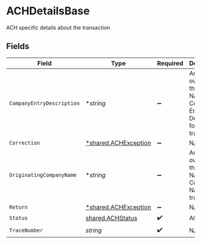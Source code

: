 # ACHDetailsBase

ACH specific details about the transaction


## Fields

| Field                                                                               | Type                                                                                | Required                                                                            | Description                                                                         | Example                                                                             |
| ----------------------------------------------------------------------------------- | ----------------------------------------------------------------------------------- | ----------------------------------------------------------------------------------- | ----------------------------------------------------------------------------------- | ----------------------------------------------------------------------------------- |
| `CompanyEntryDescription`                                                           | **string*                                                                           | :heavy_minus_sign:                                                                  | An optional override of the default NACHA Company Entry Description for a transfer. | Gym Dues                                                                            |
| `Correction`                                                                        | [*shared.ACHException](../../models/shared/achexception.md)                         | :heavy_minus_sign:                                                                  | N/A                                                                                 |                                                                                     |
| `OriginatingCompanyName`                                                            | **string*                                                                           | :heavy_minus_sign:                                                                  | An optional override of the default NACHA Company Name for a transfer.              | Whole Body Fit                                                                      |
| `Return`                                                                            | [*shared.ACHException](../../models/shared/achexception.md)                         | :heavy_minus_sign:                                                                  | N/A                                                                                 |                                                                                     |
| `Status`                                                                            | [shared.ACHStatus](../../models/shared/achstatus.md)                                | :heavy_check_mark:                                                                  | ACH status                                                                          |                                                                                     |
| `TraceNumber`                                                                       | *string*                                                                            | :heavy_check_mark:                                                                  | N/A                                                                                 | 124782618117                                                                        |